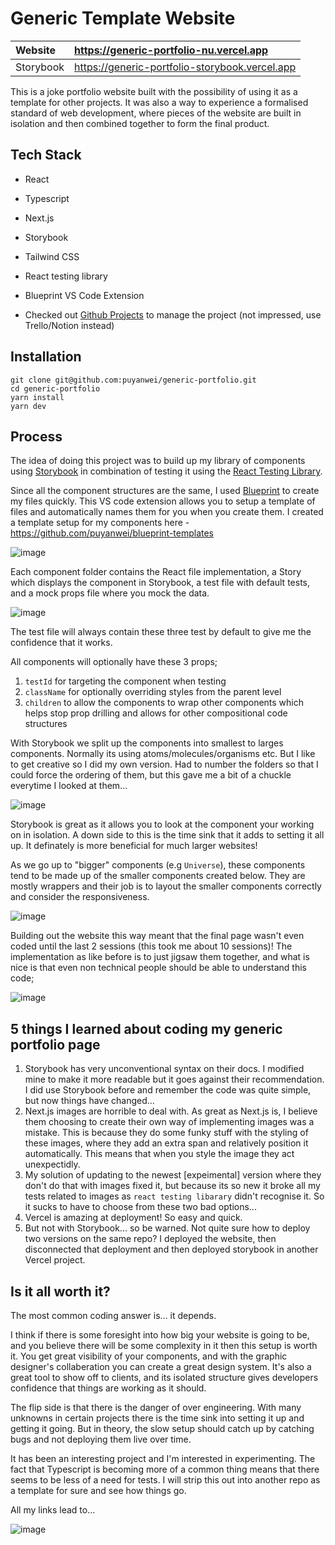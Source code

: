 # Generic Template Website

| Website | https://generic-portfolio-nu.vercel.app |
| :--- | :--- |
| Storybook | https://generic-portfolio-storybook.vercel.app | 

This is a joke portfolio website built with the possibility of using it as a template for other projects. It was also a way to experience a formalised standard of web development, where pieces of the website are built in isolation and then combined together to form the final product.

## Tech Stack
- React
- Typescript
- Next.js
- Storybook
- Tailwind CSS
- React testing library
- Blueprint VS Code Extension

- Checked out [Github Projects](https://docs.github.com/en/issues/organizing-your-work-with-project-boards/managing-project-boards/about-project-boards) to manage the project (not impressed, use Trello/Notion instead)

## Installation
```
git clone git@github.com:puyanwei/generic-portfolio.git
cd generic-portfolio
yarn install
yarn dev
```

## Process

The idea of doing this project was to build up my library of components using [Storybook](https://storybook.js.org/) in combination of testing it using the [React Testing Library](https://testing-library.com/docs/react-testing-library/intro/).

Since all the component structures are the same, I used [Blueprint](https://marketplace.visualstudio.com/items?itemName=teamchilla.blueprint) to create my files quickly. This VS code extension allows you to setup a template of files and automatically names them for you when you create them. I created a template setup for my components here - https://github.com/puyanwei/blueprint-templates

![image](https://user-images.githubusercontent.com/14803518/188266184-d588a9de-2ca3-4681-affa-0eadecf606b6.png)

Each component folder contains the React file implementation, a Story which displays the component in Storybook, a test file with default tests, and a mock props file where you mock the data.

![image](https://user-images.githubusercontent.com/14803518/188266222-f212664d-c1eb-4d2e-8f88-370c16ca925a.png)

The test file will always contain these three test by default to give me the confidence that it works. 

All components will optionally have these 3 props; 
1. `testId` for targeting the component when testing 
2. `className` for optionally overriding styles from the parent level
3. `children` to allow the components to wrap other components which helps stop prop drilling and allows for other compositional code structures

With Storybook we split up the components into smallest to larges components. Normally its using atoms/molecules/organisms etc. But I like to get creative so I did my own version. Had to number the folders so that I could force the ordering of them, but this gave me a bit of a chuckle everytime I looked at them...

![image](https://user-images.githubusercontent.com/14803518/188266029-436364b7-5fcc-45b5-b0f6-eea3cfa73fb7.png)

Storybook is great as it allows you to look at the component your working on in isolation. A down side to this is the time sink that it adds to setting it all up. It definately is more beneficial for much larger websites!

As we go up to "bigger" components (e.g `Universe`), these components tend to be made up of the smaller components created below. They are mostly wrappers and their job is to layout the smaller components correctly and consider the responsiveness.

![image](https://user-images.githubusercontent.com/14803518/188265424-e7ff7a03-db3e-4474-99f2-fae0ae25df2b.png)

Building out the website this way meant that the final page wasn't even coded until the last 2 sessions (this took me about 10 sessions)! The implementation as like before is to just jigsaw them together, and what is nice is that even non technical people should be able to understand this code;

![image](https://user-images.githubusercontent.com/14803518/188265671-1a912c60-b49e-4eed-8114-c079eda56f09.png)

## 5 things I learned about coding my generic portfolio page

1. Storybook has very unconventional syntax on their docs. I modified mine to make it more readable but it goes against their recommendation. I did use Storybook before and remember the code was quite simple, but now things have changed...
2. Next.js images are horrible to deal with. As great as Next.js is, I believe them choosing to create their own way of implementing images was a mistake. This is because they do some funky stuff with the styling of these images, where they add an extra span and relatively position it automatically. This means that when you style the image they act unexpectidly.
3. My solution of updating to the newest [expeimental] version where they don't do that with images fixed it, but because its so new it broke all my tests related to images as `react testing libarary` didn't recognise it. So it sucks to have to choose from these two bad options...
4. Vercel is amazing at deployment! So easy and quick.
5. But not with Storybook... so be warned. Not quite sure how to deploy two versions on the same repo? I deployed the website, then disconnected that deployment and then deployed storybook in another Vercel project.

## Is it all worth it?

The most common coding answer is... it depends.

I think if there is some foresight into how big your website is going to be, and you believe there will be some complexity in it then this setup is worth it. You get great visibility of your components, and with the graphic designer's collaberation you can create a great design system. It's also a great tool to show off to clients, and its isolated structure gives developers confidence that things are working as it should.

The flip side is that there is the danger of over engineering. With many unknowns in certain projects there is the time sink into setting it up and getting it going. But in theory, the slow setup should  catch up by catching bugs and not deploying them live over time.

It has been an interesting project and I'm interested in experimenting. The fact that Typescript is becoming more of a common thing means that there seems to be less of a need for tests. I will strip this out into another repo as a template for sure and see how things go.

All my links lead to...

![image](https://user-images.githubusercontent.com/14803518/188266930-bfa85629-e774-4b27-82d3-e4c778729ba8.png)
